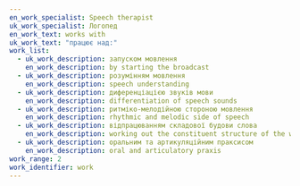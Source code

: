 ```yaml
---
en_work_specialist: Speech therapist
uk_work_specialist: Логопед
en_work_text: works with
uk_work_text: "працює над:"
work_list:
  - uk_work_description: запуском мовлення
    en_work_description: by starting the broadcast
  - uk_work_description: розумінням мовлення
    en_work_description: speech understanding
  - uk_work_description: диференціацією звуків мови
    en_work_description: differentiation of speech sounds
  - uk_work_description: ритміко-мелодійною стороною мовлення
    en_work_description: rhythmic and melodic side of speech
  - uk_work_description: відпрацюванням складової будови слова
    en_work_description: working out the constituent structure of the word
  - uk_work_description: оральним та артикуляційним праксисом
    en_work_description: oral and articulatory praxis
work_range: 2
work_identifier: work
---
```

